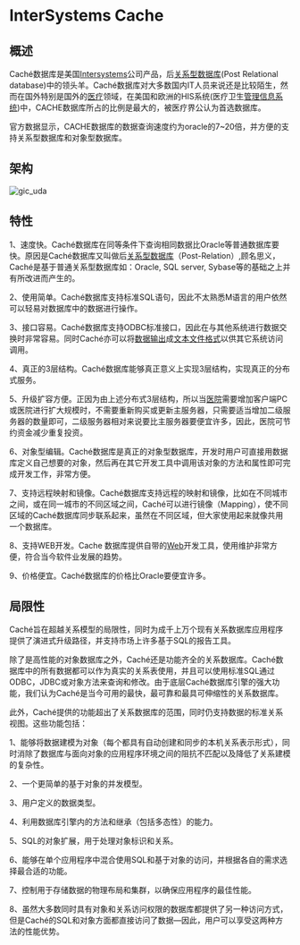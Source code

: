 <!--
 * @Author: wangzhichiao<https://github.com/wzc570738205>
 * @Date: 2021-03-29 15:41:36
 * @LastEditors: wangzhichiao<https://github.com/wzc570738205>
 * @LastEditTime: 2021-03-29 15:45:05
-->
# **InterSystems Cache**
## **概述**
Caché数据库是美国[Intersystems](https://baike.baidu.com/item/Intersystems)公司产品，后[关系型数据库](https://baike.baidu.com/item/%E5%85%B3%E7%B3%BB%E5%9E%8B%E6%95%B0%E6%8D%AE%E5%BA%93/8999831)(Post Relational database)中的领头羊。Caché数据库对大多数国内IT人员来说还是比较陌生，然而在国外特别是国外的[医疗](https://baike.baidu.com/item/%E5%8C%BB%E7%96%97/3232414)领域，在美国和欧洲的HIS系统(医疗卫生[管理信息系统](https://baike.baidu.com/item/%E7%AE%A1%E7%90%86%E4%BF%A1%E6%81%AF%E7%B3%BB%E7%BB%9F/85339))中，CACHE数据库所占的比例是最大的，被医疗界公认为首选数据库。

官方数据显示，CACHE数据库的数据查询速度约为oracle的7~20倍，并方便的支持关系型数据库和对象型数据库。
## **架构**
![gic\_uda](/images/duowei/Aspose.Words.dd900dee-6822-4428-af7d-af6ec90c9392.001.jpeg)
## **特性**
1、速度快。Caché数据库在同等条件下查询相同数据比Oracle等普通数据库要快。原因是Caché数据库又叫做后[关系型数据库](https://baike.baidu.com/item/%E5%85%B3%E7%B3%BB%E5%9E%8B%E6%95%B0%E6%8D%AE%E5%BA%93/8999831)（Post-Relation）,顾名思义，Caché是基于普通关系型数据库如：Oracle, SQL server, Sybase等的基础之上并有所改进而产生的。

2、使用简单。Caché数据库支持标准SQL语句，因此不太熟悉M语言的用户依然可以轻易对数据库中的数据进行操作。

3、接口容易。Caché数据库支持ODBC标准接口，因此在与其他系统进行数据交换时非常容易。同时Caché亦可以将[数据输出](https://baike.baidu.com/item/%E6%95%B0%E6%8D%AE%E8%BE%93%E5%87%BA)成[文本文件格式](https://baike.baidu.com/item/%E6%96%87%E6%9C%AC%E6%96%87%E4%BB%B6%E6%A0%BC%E5%BC%8F)以供其它系统访问调用。

4、真正的3层结构。Caché数据库能够真正意义上实现3层结构，实现真正的分布式服务。

5、升级扩容方便。正因为由上述分布式3层结构，所以当[医院](https://baike.baidu.com/item/%E5%8C%BB%E9%99%A2/418798)需要增加客户端PC或医院进行扩大规模时，不需要重新购买或更新主服务器，只需要适当增加二级服务器的数量即可，二级服务器相对来说要比主服务器要便宜许多，因此，医院可节约资金减少重复投资。

6、对象型编辑。Caché数据库是真正的对象型数据库，开发时用户可直接用数据库定义自己想要的对象，然后再在其它开发工具中调用该对象的方法和属性即可完成开发工作，非常方便。

7、支持远程映射和镜像。Caché数据库支持远程的映射和镜像，比如在不同城市之间，或在同一城市的不同区域之间，Caché可以进行镜像（Mapping），使不同区域的Caché数据库同步联系起来，虽然在不同区域，但大家使用起来就像共用一个数据库。

8、支持WEB开发。Cache 数据库提供自带的[Web](https://baike.baidu.com/item/Web/150564)开发工具，使用维护非常方便，符合当今软件业发展的趋势。

9、价格便宜。Caché数据库的价格比Oracle要便宜许多。
## **局限性**
Caché旨在超越关系模型的局限性，同时为成千上万个现有关系数据库应用程序提供了演进式升级路径，并支持市场上许多基于SQL的报告工具。

除了是高性能的对象数据库之外，Caché还是功能齐全的关系数据库。Caché数据库中的所有数据都可以作为真实的关系表使用，并且可以使用标准SQL通过ODBC，JDBC或对象方法来查询和修改。由于底层Caché数据库引擎的强大功能，我们认为Caché是当今可用的最快，最可靠和最具可伸缩性的关系数据库。

此外，Caché提供的功能超出了关系数据库的范围，同时仍支持数据的标准关系视图。这些功能包括：

1、能够将数据建模为对象（每个都具有自动创建和同步的本机关系表示形式），同时消除了数据库与面向对象的应用程序环境之间的阻抗不匹配以及降低了关系建模的复杂性。

2、一个更简单的基于对象的并发模型。

3、用户定义的数据类型。

4、利用数据库引擎内的方法和继承（包括多态性）的能力。

5、SQL的对象扩展，用于处理对象标识和关系。

6、能够在单个应用程序中混合使用SQL和基于对象的访问，并根据各自的需求选择最合适的功能。

7、控制用于存储数据的物理布局和集群，以确保应用程序的最佳性能。

8、虽然大多数同时具有对象和关系访问权限的数据库都提供了另一种访问方式，但是Caché的SQL和对象方面都直接访问了数据—因此，用户可以享受这两种方法的性能优势。